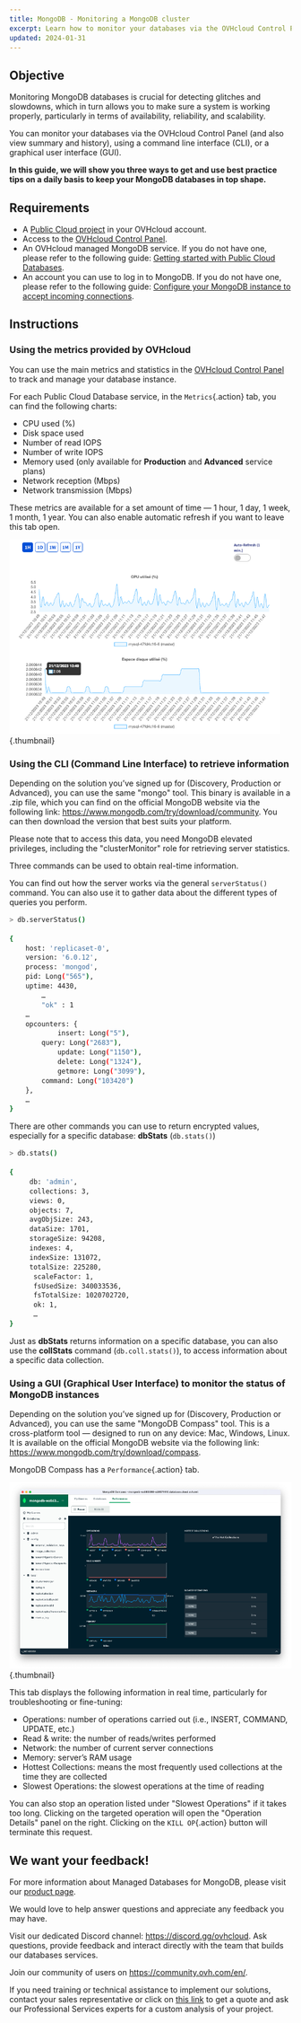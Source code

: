```yaml
---
title: MongoDB - Monitoring a MongoDB cluster
excerpt: Learn how to monitor your databases via the OVHcloud Control Panel, using a CLI or a GUI
updated: 2024-01-31
---
```


## Objective

Monitoring MongoDB databases is crucial for detecting glitches and slowdowns, which in turn allows you to make sure a system is working properly, particularly in terms of availability, reliability, and scalability.

You can monitor your databases via the OVHcloud Control Panel (and also view summary and history), using a command line interface (CLI), or a graphical user interface (GUI).

**In this guide, we will show you three ways to get and use best practice tips on a daily basis to keep your MongoDB databases in top shape.**

## Requirements

- A [Public Cloud project](https://www.ovhcloud.com/es-es/public-cloud/) in your OVHcloud account.
- Access to the [OVHcloud Control Panel](https://www.ovh.com/auth/?action=gotomanager&from=https://www.ovh.es/&ovhSubsidiary=es).
- An OVHcloud managed MongoDB service. If you do not have one, please refer to the following guide: [Getting started with Public Cloud Databases](/pages/public_cloud/public_cloud_databases/databases_01_order_control_panel).
- An account you can use to log in to MongoDB. If you do not have one, please refer to the following guide: [Configure your MongoDB instance to accept incoming connections](/pages/public_cloud/public_cloud_databases/mongodb_02_manage_control_panel).

## Instructions

### Using the metrics provided by OVHcloud

You can use the main metrics and statistics in the [OVHcloud Control Panel](https://www.ovh.com/auth/?action=gotomanager&from=https://www.ovh.es/&ovhSubsidiary=es) to track and manage your database instance.

For each Public Cloud Database service, in the `Metrics`{.action} tab, you can find the following charts:

- CPU used (%)
- Disk space used
- Number of read IOPS
- Number of write IOPS
- Memory used (only available for **Production** and **Advanced** service plans)
- Network reception (Mbps)
- Network transmission (Mbps)

These metrics are available for a set amount of time — 1 hour, 1 day, 1 week, 1 month, 1 year. You can also enable automatic refresh if you want to leave this tab open.

![Monitoring - Conrol Panel](images/monitoring01.png){.thumbnail}

### Using the CLI (Command Line Interface) to retrieve information

Depending on the solution you’ve signed up for (Discovery, Production or Advanced), you can use the same "mongo" tool. This binary is available in a .zip file, which you can find on the official MongoDB website via the following link: <https://www.mongodb.com/try/download/community>. You can then download the version that best suits your platform.

Please note that to access this data, you need MongoDB elevated privileges, including the "clusterMonitor" role for retrieving server statistics.

Three commands can be used to obtain real-time information.

You can find out how the server works via the general `serverStatus()` command. You can also use it to gather data about the different types of queries you perform.

```bash
> db.serverStatus()

{
	host: 'replicaset-0',
	version: '6.0.12',
	process: 'mongod',
	pid: Long("565"),
	uptime: 4430,
        …
        "ok" : 1
	…
  	opcounters: {
    		insert: Long("5"),
  		query: Long("2683"),
    		update: Long("1150"),
    		delete: Long("1324"),
    		getmore: Long("3099"),
   		command: Long("103420")
  	},
	…
}
```

There are other commands you can use to return encrypted values, especially for a specific database: **dbStats** (`db.stats()`)

```bash
> db.stats()

{
	 db: 'admin',
 	 collections: 3,
 	 views: 0,
 	 objects: 7,
 	 avgObjSize: 243,
 	 dataSize: 1701,
 	 storageSize: 94208,
 	 indexes: 4,
 	 indexSize: 131072,
 	 totalSize: 225280,
	  scaleFactor: 1,
	  fsUsedSize: 340033536,
	  fsTotalSize: 1020702720,
	  ok: 1,
	  …
}
```

Just as **dbStats** returns information on a specific database, you can also use the **collStats** command (`db.coll.stats()`), to access information about a specific data collection.

### Using a GUI (Graphical User Interface) to monitor the status of MongoDB instances

Depending on the solution you’ve signed up for (Discovery, Production or Advanced), you can use the same "MongoDB Compass" tool. This is a cross-platform tool — designed to run on any device: Mac, Windows, Linux. It is available on the official MongoDB website via the following link: <https://www.mongodb.com/try/download/compass>.

MongoDB Compass has a `Performance`{.action} tab.

![Monitoring - Compass](images/monitoring02.png){.thumbnail}

This tab displays the following information in real time, particularly for troubleshooting or fine-tuning:

- Operations: number of operations carried out (i.e., INSERT, COMMAND, UPDATE, etc.)
- Read & write: the number of reads/writes performed
- Network: the number of current server connections
- Memory: server’s RAM usage
- Hottest Collections: means the most frequently used collections at the time they are collected
- Slowest Operations: the slowest operations at the time of reading

You can also stop an operation listed under "Slowest Operations" if it takes too long.
Clicking on the targeted operation will open the "Operation Details" panel on the right. Clicking on the `KILL OP`{.action} button will terminate this request.

## We want your feedback!

For more information about Managed Databases for MongoDB, please visit our [product page](https://www.ovhcloud.com/es-es/public-cloud/mongodb/).

We would love to help answer questions and appreciate any feedback you may have.

Visit our dedicated Discord channel: <https://discord.gg/ovhcloud>. Ask questions, provide feedback and interact directly with the team that builds our databases services.

Join our community of users on <https://community.ovh.com/en/>.

If you need training or technical assistance to implement our solutions, contact your sales representative or click on [this link](https://www.ovhcloud.com/es-es/professional-services/) to get a quote and ask our Professional Services experts for a custom analysis of your project.